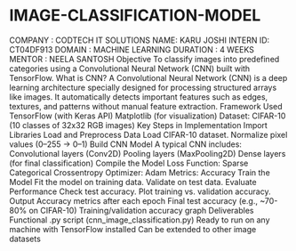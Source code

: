 # IMAGE-CLASSIFICATION-MODEL
COMPANY : CODTECH IT SOLUTIONS NAME: KARU JOSHI INTERN ID: CT04DF913 DOMAIN : MACHINE LEARNING DURATION : 4 WEEKS MENTOR : NEELA SANTOSH Objective To classify images into predefined categories using a Convolutional Neural Network (CNN) built with TensorFlow. What is CNN? A Convolutional Neural Network (CNN) is a deep learning architecture specially designed for processing structured arrays like images. It automatically detects important features such as edges, textures, and patterns without manual feature extraction. Framework Used TensorFlow (with Keras API) Matplotlib (for visualization) Dataset: CIFAR-10 (10 classes of 32x32 RGB images) Key Steps in Implementation Import Libraries Load and Preprocess Data Load CIFAR-10 dataset. Normalize pixel values (0–255 → 0–1) Build CNN Model A typical CNN includes: Convolutional layers (Conv2D) Pooling layers (MaxPooling2D) Dense layers (for final classification) Compile the Model Loss Function: Sparse Categorical Crossentropy Optimizer: Adam Metrics: Accuracy Train the Model Fit the model on training data. Validate on test data. Evaluate Performance Check test accuracy. Plot training vs. validation accuracy. Output Accuracy metrics after each epoch Final test accuracy (e.g., ~70-80% on CIFAR-10) Training/validation accuracy graph Deliverables Functional .py script (cnn_image_classification.py) Ready to run on any machine with TensorFlow installed Can be extended to other image datasets
